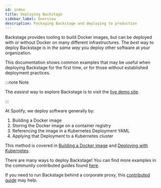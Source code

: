 ```yaml
---
id: index
title: Deploying Backstage
sidebar_label: Overview
description: Packaging Backstage and deploying to production
---
```


Backstage provides tooling to build Docker images, but can be deployed with or
without Docker on many different infrastructures. The _best_ way to deploy
Backstage is in _the same way_ you deploy other software at your organization.

This documentation shows common examples that may be useful when deploying
Backstage for the first time, or for those without established deployment
practices.

:::note Note

The _easiest_ way to explore Backstage is to visit the
[live demo site](https://demo.backstage.io).

:::

At Spotify, we deploy software generally by:

1. Building a Docker image
2. Storing the Docker image on a container registry
3. Referencing the image in a Kubernetes Deployment YAML
4. Applying that Deployment to a Kubernetes cluster

This method is covered in [Building a Docker image](docker.md) and
[Deploying with Kubernetes](k8s.md).

There are many ways to deploy Backstage! You can find more examples in the community contributed guides found [here](https://github.com/backstage/backstage/blob/master/contrib/docs/tutorials/).

If you need to run Backstage behind a corporate proxy, this
[contributed guide](https://github.com/backstage/backstage/blob/master/contrib/docs/tutorials/help-im-behind-a-corporate-proxy.md)
may help.
